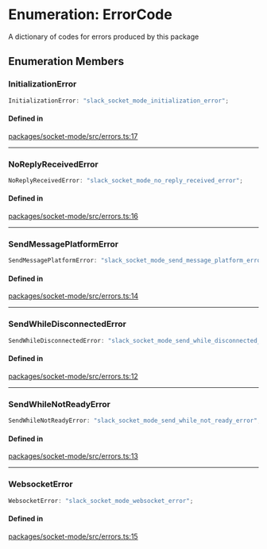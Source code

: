 # Enumeration: ErrorCode

A dictionary of codes for errors produced by this package

## Enumeration Members

### InitializationError

```ts
InitializationError: "slack_socket_mode_initialization_error";
```

#### Defined in

[packages/socket-mode/src/errors.ts:17](https://github.com/slackapi/node-slack-sdk/blob/c15385ef93ccdde9702f52f7d1f445999203d794/packages/socket-mode/src/errors.ts#L17)

***

### NoReplyReceivedError

```ts
NoReplyReceivedError: "slack_socket_mode_no_reply_received_error";
```

#### Defined in

[packages/socket-mode/src/errors.ts:16](https://github.com/slackapi/node-slack-sdk/blob/c15385ef93ccdde9702f52f7d1f445999203d794/packages/socket-mode/src/errors.ts#L16)

***

### SendMessagePlatformError

```ts
SendMessagePlatformError: "slack_socket_mode_send_message_platform_error";
```

#### Defined in

[packages/socket-mode/src/errors.ts:14](https://github.com/slackapi/node-slack-sdk/blob/c15385ef93ccdde9702f52f7d1f445999203d794/packages/socket-mode/src/errors.ts#L14)

***

### SendWhileDisconnectedError

```ts
SendWhileDisconnectedError: "slack_socket_mode_send_while_disconnected_error";
```

#### Defined in

[packages/socket-mode/src/errors.ts:12](https://github.com/slackapi/node-slack-sdk/blob/c15385ef93ccdde9702f52f7d1f445999203d794/packages/socket-mode/src/errors.ts#L12)

***

### SendWhileNotReadyError

```ts
SendWhileNotReadyError: "slack_socket_mode_send_while_not_ready_error";
```

#### Defined in

[packages/socket-mode/src/errors.ts:13](https://github.com/slackapi/node-slack-sdk/blob/c15385ef93ccdde9702f52f7d1f445999203d794/packages/socket-mode/src/errors.ts#L13)

***

### WebsocketError

```ts
WebsocketError: "slack_socket_mode_websocket_error";
```

#### Defined in

[packages/socket-mode/src/errors.ts:15](https://github.com/slackapi/node-slack-sdk/blob/c15385ef93ccdde9702f52f7d1f445999203d794/packages/socket-mode/src/errors.ts#L15)
